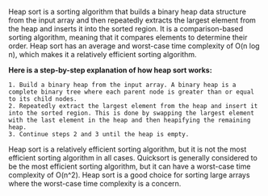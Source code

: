 Heap sort is a sorting algorithm that builds a binary heap data structure from the input array and then repeatedly extracts the largest element from the heap and inserts it into the sorted region. It is a comparison-based sorting algorithm, meaning that it compares elements to determine their order. Heap sort has an average and worst-case time complexity of O(n log n), which makes it a relatively efficient sorting algorithm.

**Here is a step-by-step explanation of how heap sort works:**

    1. Build a binary heap from the input array. A binary heap is a complete binary tree where each parent node is greater than or equal to its child nodes.
    2. Repeatedly extract the largest element from the heap and insert it into the sorted region. This is done by swapping the largest element with the last element in the heap and then heapifying the remaining heap.
    3. Continue steps 2 and 3 until the heap is empty.

Heap sort is a relatively efficient sorting algorithm, but it is not the most efficient sorting algorithm in all cases. Quicksort is generally considered to be the most efficient sorting algorithm, but it can have a worst-case time complexity of O(n^2). Heap sort is a good choice for sorting large arrays where the worst-case time complexity is a concern.
